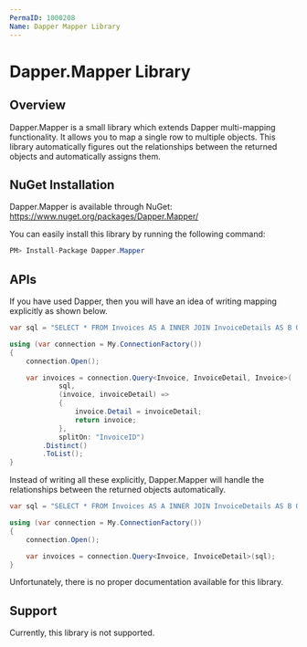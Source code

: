 ```yaml
---
PermaID: 1000208
Name: Dapper Mapper Library
---
```


# Dapper.Mapper Library

## Overview
Dapper.Mapper is a small library which extends Dapper multi-mapping functionality. It allows you to map a single row to multiple objects. This library automatically figures out the relationships between the returned objects and automatically assigns them.

## NuGet Installation
Dapper.Mapper is available through NuGet: <a href="https://www.nuget.org/packages/Dapper.Mapper/" target="_blank">https://www.nuget.org/packages/Dapper.Mapper/</a>

You can easily install this library by running the following command:
```csharp
PM> Install-Package Dapper.Mapper
```

## APIs
If you have used Dapper, then you will have an idea of writing mapping explicitly as shown below.

```csharp
var sql = "SELECT * FROM Invoices AS A INNER JOIN InvoiceDetails AS B ON A.InvoiceID = B.InvoiceID;";

using (var connection = My.ConnectionFactory())
{
    connection.Open();

    var invoices = connection.Query<Invoice, InvoiceDetail, Invoice>(
            sql,
            (invoice, invoiceDetail) =>
            {
                invoice.Detail = invoiceDetail;
                return invoice;
            },
            splitOn: "InvoiceID")
        .Distinct()
        .ToList();
}
```

Instead of writing all these explicitly, Dapper.Mapper will handle the relationships between the returned objects automatically.

```csharp
var sql = "SELECT * FROM Invoices AS A INNER JOIN InvoiceDetails AS B ON A.InvoiceID = B.InvoiceID;";

using (var connection = My.ConnectionFactory())
{
    connection.Open();

    var invoices = connection.Query<Invoice, InvoiceDetail>(sql);
}
```

Unfortunately, there is no proper documentation available for this library.

## Support
Currently, this library is not supported.